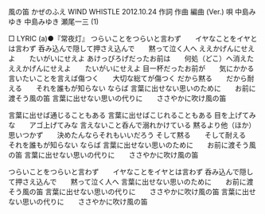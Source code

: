 風の笛
かぜのふえ
WIND WHISTLE
2012.10.24
作詞  作曲  編曲 (Ver.)   唄
中島みゆき   中島みゆき   瀬尾一三 (1)
 
□ LYRIC (a)●『常夜灯』
つらいことをつらいと言わず　　イヤなことをイヤとは言わず
呑み込んで隠して押さえ込んで　　黙って泣く人へ
ええかげんにせえよ　　たいがいにせえよ
あけっぴろげだったお前は　　何処（どこ）へ消えた
ええかげんにせえよ　　たいがいにせえよ
目一杯だったお前が　　気にかかる
言いたいことを言えば傷つく　　大切な総てが傷つく
だから黙る　　だから耐える　　それを誰もが知らない
ならば
言葉に出せない思いのために　　お前に渡そう風の笛
言葉に出せない思いの代りに　　ささやかに吹け風の笛

言葉に出せば通じることもある
言葉に出せばこじれることもある
目を上げてみな　　アゴ上げてみな
言えないこと呑んで溺れかけている
黙るより他（ほか）思いつかず　　決めたんならそれもいいだろう
そして黙る　　そして耐える　　それを誰もが知らない
ならば
言葉に出せない思いのために　　お前に渡そう風の笛
言葉に出せない思いの代りに　　ささやかに吹け風の笛

つらいことをつらいと言わず　　イヤなことをイヤとは言わず
呑み込んで隠して押さえ込んで　　黙って泣く人へ
言葉に出せない思いのために　　お前に渡そう風の笛
言葉に出せない思いの代りに　　ささやかに吹け風の笛
言葉に出せない思いの代りに　　ささやかに吹け風の笛